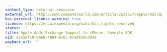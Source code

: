 ```yaml
---
content_type: external-resource
external_url: http://www.computerworld.com/article/2537517/apple-mac/apple-adds-exchange-support-to-iphone--unveils-sdk.html
has_external_license_warning: true
license: https://en.wikipedia.org/wiki/All_rights_reserved
status: ''
title: Apple Adds Exchange Support to iPhone, Unveils SDK
uid: e2558f19-0a69-4884-810c-6c9db10cd04a
wayback_url: ''
---
```

